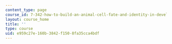 ```yaml
---
content_type: page
course_id: 7-342-how-to-build-an-animal-cell-fate-and-identity-in-development-and-disease-fall-2017
layout: course_home
title: ''
type: course
uid: e959c27e-160b-3842-f150-8fa35cca4bdf
---
```

